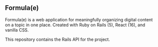 ## Formula(e)

Formula(e) is a web application for meaningfully organizing digital content on a topic in one place. Created with Ruby on Rails (5), React (16), and vanilla CSS.

This repository contains the Rails API for the project.

